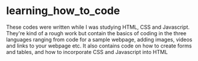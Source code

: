 # learning_how_to_code
These codes were written while I was studying HTML, CSS and Javascript.
They're kind of a rough work but contain the basics of coding in the three languages ranging from code for a sample webpage, adding images, videos and links to your webpage etc. It also contains code on how to create forms and tables, and how to incorporate CSS and Javascript into HTML 
